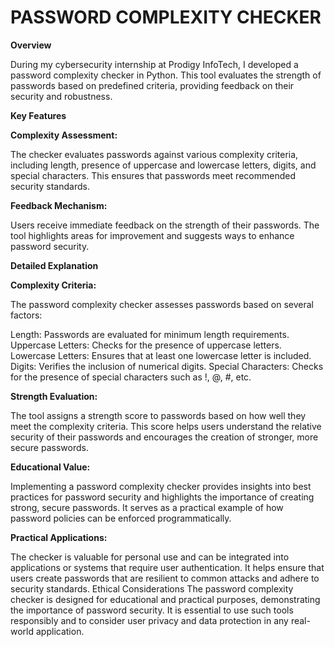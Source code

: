 # PASSWORD COMPLEXITY CHECKER

**Overview**

During my cybersecurity internship at Prodigy InfoTech, I developed a password complexity checker in Python. This tool evaluates the strength of passwords based on predefined criteria, providing feedback on their security and robustness.

**Key Features**

**Complexity Assessment:** 

The checker evaluates passwords against various complexity criteria, including length, presence of uppercase and lowercase letters, digits, and special characters. This ensures that passwords meet recommended security standards.

**Feedback Mechanism:** 

Users receive immediate feedback on the strength of their passwords. The tool highlights areas for improvement and suggests ways to enhance password security.

**Detailed Explanation**

**Complexity Criteria:**

The password complexity checker assesses passwords based on several factors:

Length: Passwords are evaluated for minimum length requirements.
Uppercase Letters: Checks for the presence of uppercase letters.
Lowercase Letters: Ensures that at least one lowercase letter is included.
Digits: Verifies the inclusion of numerical digits.
Special Characters: Checks for the presence of special characters such as !, @, #, etc.

**Strength Evaluation:**

The tool assigns a strength score to passwords based on how well they meet the complexity criteria. This score helps users understand the relative security of their passwords and encourages the creation of stronger, more secure passwords.

**Educational Value:**

Implementing a password complexity checker provides insights into best practices for password security and highlights the importance of creating strong, secure passwords. It serves as a practical example of how password policies can be enforced programmatically.

**Practical Applications:**

The checker is valuable for personal use and can be integrated into applications or systems that require user authentication. It helps ensure that users create passwords that are resilient to common attacks and adhere to security standards.
Ethical Considerations
The password complexity checker is designed for educational and practical purposes, demonstrating the importance of password security. It is essential to use such tools responsibly and to consider user privacy and data protection in any real-world application.
